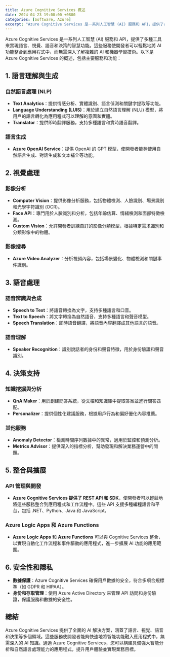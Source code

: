 ```yaml
---
title: Azure Cognitive Services 概述
date: 2024-04-23 19:00:00 +0800
categories: [Software, Azure]
excerpt: "Azure Cognitive Services 是一系列人工智慧 (AI) 服務和 API，提供了多種工具來實現語言、視覺、語音和決策的智慧功能。"
---
```


Azure Cognitive Services 是一系列人工智慧 (AI) 服務和 API，提供了多種工具來實現語言、視覺、語音和決策的智慧功能。這些服務使開發者可以輕鬆地將 AI 功能整合到應用程式中，而無需深入了解複雜的 AI 和機器學習技術。以下是 Azure Cognitive Services 的概述，包括主要服務和功能：

## **1. 語言理解與生成**

### **自然語言處理 (NLP)**
- **Text Analytics**：提供情感分析、實體識別、語言偵測和關鍵字提取等功能。
- **Language Understanding (LUIS)**：用於建立自然語言理解 (NLU) 模型，將用戶的語言轉化為應用程式可以理解的意圖和實體。
- **Translator**：提供即時翻譯服務，支持多種語言和實時語音翻譯。

### **語言生成**
- **Azure OpenAI Service**：提供 OpenAI 的 GPT 模型，使開發者能夠使用自然語言生成、對話生成和文本補全等功能。

## **2. 視覺處理**

### **影像分析**
- **Computer Vision**：提供影像分析服務，包括物體檢測、人臉識別、場景識別和光學字符識別 (OCR)。
- **Face API**：專門用於人臉識別和分析，包括年齡估算、情緒檢測和面部特徵檢測。
- **Custom Vision**：允許開發者訓練自訂的影像分類模型，根據特定需求識別和分類影像中的物體。

### **影像搜尋**
- **Azure Video Analyzer**：分析視頻內容，包括場景變化、物體檢測和關鍵事件識別。

## **3. 語音處理**

### **語音辨識與合成**
- **Speech to Text**：將語音轉換為文字，支持多種語言和口音。
- **Text to Speech**：將文字轉換為自然語音，支持多種語言和聲音模型。
- **Speech Translation**：即時語音翻譯，將語音內容翻譯成其他語言的語音。

### **語音理解**
- **Speaker Recognition**：識別說話者的身份和聲音特徵，用於身份驗證和聲音識別。

## **4. 決策支持**

### **知識挖掘與分析**
- **QnA Maker**：用於創建問答系統，從文檔和知識庫中提取答案並進行問答匹配。
- **Personalizer**：提供個性化建議服務，根據用戶行為和偏好優化內容推薦。

### **其他服務**
- **Anomaly Detector**：檢測時間序列數據中的異常，適用於監控和預測分析。
- **Metrics Advisor**：提供深入的指標分析，幫助發現和解決業務運營中的問題。

## **5. 整合與擴展**

### **API 管理與開發**
- **Azure Cognitive Services 提供了 REST API 和 SDK**，使開發者可以輕鬆地將這些服務整合到應用程式和工作流程中。這些 API 支援多種編程語言和平台，包括 .NET、Python、Java 和 JavaScript。

### **Azure Logic Apps 和 Azure Functions**
- **Azure Logic Apps** 和 **Azure Functions** 可以與 Cognitive Services 整合，以實現自動化工作流程和事件驅動的應用程式，進一步擴展 AI 功能的應用範圍。

## **6. 安全性和隱私**

- **數據保護**：Azure Cognitive Services 確保用戶數據的安全，符合多項合規標準（如 GDPR 和 HIPAA）。
- **身份和存取管理**：使用 Azure Active Directory 來管理 API 訪問和身份驗證，保護服務和數據的安全性。

## **總結**

Azure Cognitive Services 提供了全面的 AI 解決方案，涵蓋了語言、視覺、語音和決策等多個領域。這些服務使開發者能夠快速地將智能功能融入應用程式中，無需深入的 AI 知識。通過 Azure Cognitive Services，您可以構建具備強大智能分析和自然語言處理能力的應用程式，提升用戶體驗並實現業務目標。
